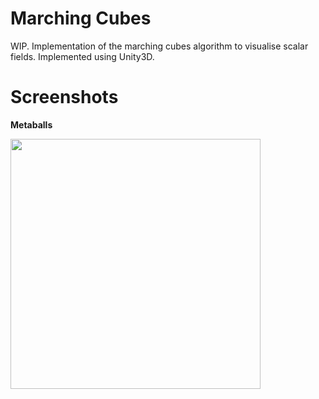 # Marching Cubes

WIP. Implementation of the marching cubes algorithm to visualise scalar fields. Implemented using Unity3D.

# Screenshots

**Metaballs**


<img src="https://raw.github.com/akoreman/Marching-Cubes-Metaballs/main/images/MetaBalls.png" width="400">
